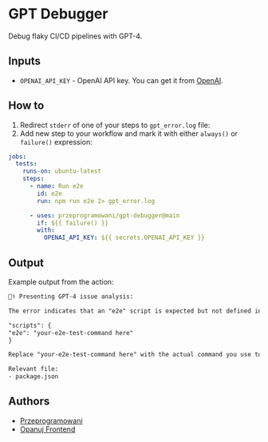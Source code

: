 # GPT Debugger

Debug flaky CI/CD pipelines with GPT-4.

## Inputs

- `OPENAI_API_KEY` - OpenAI API key. You can get it from [OpenAI](https://platform.openai.com/account/api-keys).

## How to

1. Redirect `stderr` of one of your steps to `gpt_error.log` file:
2. Add new step to your workflow and mark it with either `always()` or `failure()` expression:

```yaml
jobs:
  tests:
    runs-on: ubuntu-latest
    steps:
      - name: Run e2e
        id: e2e
        run: npm run e2e 2> gpt_error.log

      - uses: przeprogramowani/gpt-debugger@main
        if: ${{ failure() }}
        with:
          OPENAI_API_KEY: ${{ secrets.OPENAI_API_KEY }}
```

## Output

Example output from the action:

```txt
🧑‍⚕️ Presenting GPT-4 issue analysis:

The error indicates that an "e2e" script is expected but not defined in the package.json file. To fix this issue, ensure you have an "e2e" script specified in your package.json file under the "scripts" section. If your intention was to run end-to-end tests, you might need something like:

"scripts": {
"e2e": "your-e2e-test-command here"
}

Replace "your-e2e-test-command here" with the actual command you use to run your end-to-end tests.

Relevant file:
- package.json
```

## Authors

- [Przeprogramowani](https://przeprogramowani.pl)
- [Opanuj Frontend](https://opanujfrontend.pl)
